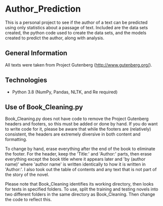 # Author_Prediction
This is a personal project to see if the author of a text can be predicted using only statistics about a passage of text. Included are the data sets created, the python code used to create the data sets, and the models created to predict the author, along with analysis.

## General Information
All texts were taken from Project Gutenberg (http://www.gutenberg.org/).

## Technologies
* Python 3.8 (NumPy, Pandas, NLTK, and Re required)

## Use of Book_Cleaning.py
Book_Cleaning.py does not have code to remove the Project Gutenberg headers and footers, so this must be added or done by hand. If you do want to write code for it, please be aware that while the footers are (relatively) consistent, the headers are extremely diversive in both content and formatting.

To change by hand, erase everything after the end of the book to eliminate the footer. For the header, keep the 'Title:' and 'Author:' parts, then erase everything except the book title where it appears later and 'by (author name)' where 'author name' is written identically to how it is written in 'Author:'. I also took out the table of contents and any text that is not part of the story of the novel.

Please note that Book_Cleaning identifies its working directory, then looks for texts in specified folders. To use, split the training and testing novels into two different folders in the same directory as Book_Cleaning. Then change the code to reflect this.
